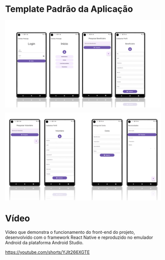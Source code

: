 # Template Padrão da Aplicação

![Front-end](img/front-cestas-aracaju.jpg)

![Front-end](img/front-cestas-aracaju2.jpg)

# Vídeo

Vídeo que demonstra o funcionamento do front-end do projeto, desenvolvido com o framework React Native e reproduzido no emulador Android da plataforma Android Studio.

https://youtube.com/shorts/YJIt266XGTE

